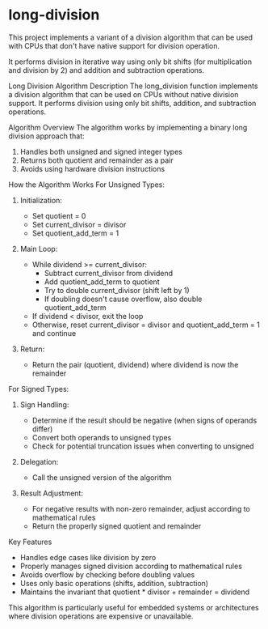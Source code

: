 # long-division
This project implements a variant of a division algorithm that can be used with CPUs that don't have native support for division operation.

It performs division in iterative way using only bit shifts (for multiplication and division by 2) and addition and subtraction operations.

Long Division Algorithm Description
The long_division function implements a division algorithm that can be used on CPUs without native division support. It performs division using only bit shifts, addition, and subtraction operations.

Algorithm Overview
The algorithm works by implementing a binary long division approach that:

1. Handles both unsigned and signed integer types
2. Returns both quotient and remainder as a pair
3. Avoids using hardware division instructions


How the Algorithm Works
For Unsigned Types:
1. Initialization:

   * Set quotient = 0
   * Set current_divisor = divisor
   * Set quotient_add_term = 1

2. Main Loop:

   * While dividend >= current_divisor:
     - Subtract current_divisor from dividend
     - Add quotient_add_term to quotient
     - Try to double current_divisor (shift left by 1)
     - If doubling doesn't cause overflow, also double quotient_add_term
   * If dividend < divisor, exit the loop
   * Otherwise, reset current_divisor = divisor and quotient_add_term = 1 and continue

3. Return:

   * Return the pair (quotient, dividend) where dividend is now the remainder

For Signed Types:
1. Sign Handling:

   * Determine if the result should be negative (when signs of operands differ)
   * Convert both operands to unsigned types
   * Check for potential truncation issues when converting to unsigned
2. Delegation:

   * Call the unsigned version of the algorithm
3. Result Adjustment:

   * For negative results with non-zero remainder, adjust according to mathematical rules
   * Return the properly signed quotient and remainder


Key Features
* Handles edge cases like division by zero
* Properly manages signed division according to mathematical rules
* Avoids overflow by checking before doubling values
* Uses only basic operations (shifts, addition, subtraction)
* Maintains the invariant that quotient * divisor + remainder = dividend


This algorithm is particularly useful for embedded systems or architectures where division operations are expensive or unavailable.
